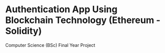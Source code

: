 # Authentication App Using Blockchain Technology (Ethereum - Solidity)
Computer Science (BSc) Final Year Project
